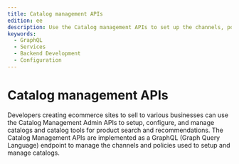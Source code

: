 ```yaml
---
title: Catalog management APIs
edition: ee
description: Use the Catalog management APIs to set up the channels, policies, and scopes for your manage product data and configure live search and product recommendations and associated rules.
keywords:
  - GraphQL
  - Services
  - Backend Development
  - Configuration
---
```


# Catalog management APIs

Developers creating ecommerce sites to sell to various businesses can use the Catalog Management Admin APIs to setup, configure, and manage catalogs and catalog tools for product search and recommendations. The Catalog Management APIs are implemented as a GraphQL (Graph Query Language) endpoint to manage the channels and policies used to setup and manage catalogs.

